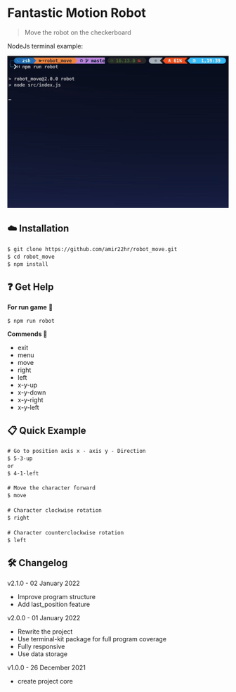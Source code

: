 
# Fantastic Motion Robot


> Move the robot on the checkerboard

NodeJs terminal example:

[![Terminal example](public/robot_move.gif)]()


## :cloud: Installation

```sh
$ git clone https://github.com/amir22hr/robot_move.git
$ cd robot_move
$ npm install
```


## :question: Get Help

**For run game** :rocket: 

    $ npm run robot

**Commends :memo:**

 - exit
 - menu
 - move
 - right
 - left
 - x-y-up
 - x-y-down
 - x-y-right
 - x-y-left

## :clipboard: Quick Example

```txt
# Go to position axis x - axis y - Direction
$ 5-3-up
or
$ 4-1-left

# Move the character forward
$ move

# Character clockwise rotation
$ right

# Character counterclockwise rotation
$ left
```

## :hammer_and_wrench: Changelog

v2.1.0 - 02 January 2022
- Improve program structure
- Add last_position feature

v2.0.0 - 01 January 2022
- Rewrite the project
- Use terminal-kit package for full program coverage
- Fully responsive
- Use data storage

v1.0.0 - 26 December 2021
- create project core